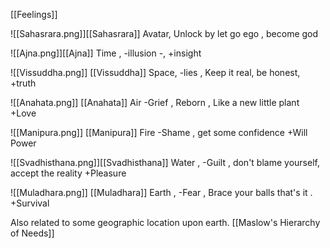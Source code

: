 [[Feelings]]

![[Sahasrara.png]][[Sahasrara]]  Avatar, Unlock by let go ego , become god

 ![[Ajna.png]][[Ajna]]  Time , -illusion -,  +insight 
 
![[Vissuddha.png]] [[Vissuddha]] Space, -lies , Keep it real, be honest, +truth

![[Anahata.png]] [[Anahata]] Air -Grief , Reborn , Like a new little plant +Love

![[Manipura.png]] [[Manipura]]  Fire -Shame , get some confidence +Will Power

![[Svadhisthana.png]][[Svadhisthana]]  Water ,  -Guilt , don't blame yourself, accept the reality +Pleasure

![[Muladhara.png]] [[Muladhara]]   Earth  , -Fear , Brace your balls that's it . +Survival

Also related to some geographic location upon earth.
[[Maslow's Hierarchy of Needs]]